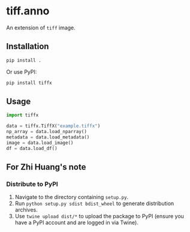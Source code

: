 # tiff.anno

An extension of `tiff` image.


## Installation

```bash
pip install .
```

Or use PyPI:
```bash
pip install tiffx
```


## Usage

```python
import tiffx

data = tiffx.TiffX("example.tiffx")
np_array = data.load_nparray()
metadata = data.load_metadata()
image = data.load_image()
df = data.load_df()
```


## For Zhi Huang's note
### Distribute to PyPI

1. Navigate to the directory containing `setup.py`.
2. Run `python setup.py sdist bdist_wheel` to generate distribution archives.
3. Use `twine upload dist/*` to upload the package to PyPI (ensure you have a PyPI account and are logged in via Twine).

